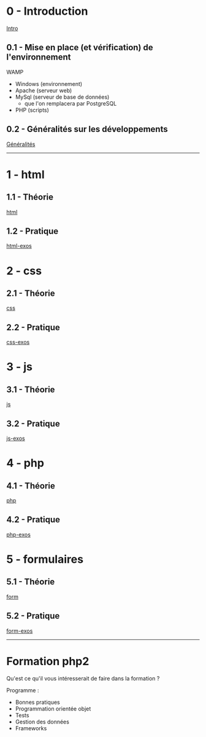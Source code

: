 # 0 - Introduction

[Intro](0/intro.md)

## 0.1 -	Mise en place (et vérification) de l'environnement

WAMP

* Windows (environnement)
* Apache (serveur web)
* MySql (serveur de base de données)
	- que l'on remplacera par PostgreSQL
* PHP (scripts)

## 0.2 - Généralités sur les développements

[Généralités](0/generalites.md)

---

# 1 - html

## 1.1 - Théorie

[html](1/html.md)

## 1.2 - Pratique

[html-exos](1/exos.md)

# 2 - css

## 2.1 - Théorie

[css](2/css.md)

## 2.2 - Pratique

[css-exos](2/exos.md)

# 3 - js

## 3.1 - Théorie

[js](3/js.md)

## 3.2 - Pratique

[js-exos](3/exos.md)

# 4 - php

## 4.1 - Théorie

[php](4/php.md)

## 4.2 - Pratique

[php-exos](4/exos.md)

# 5 - formulaires

## 5.1 - Théorie

[form](5/form.md)

## 5.2 - Pratique

[form-exos](5/exos.md)

---

# Formation php2

Qu'est ce qu'il vous intéresserait de faire dans la formation ?

Programme :

* Bonnes pratiques
* Programmation orientée objet
* Tests
* Gestion des données
* Frameworks
